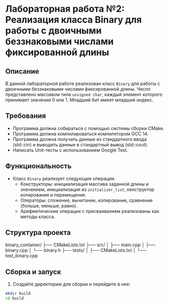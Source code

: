  # Лабораторная работа №2: Реализация класса Binary для работы с двоичными беззнаковыми числами фиксированной длины

## Описание

В данной лабораторной работе реализован класс `Binary` для работы с двоичными беззнаковыми числами фиксированной длины. Число представлено массивом типа `unsigned char`, каждый элемент которого принимает значение 0 или 1. Младший бит имеет младший индекс.

## Требования

- Программа должна собираться с помощью системы сборки CMake.
- Программа должна компилироваться компилятором GCC 14.
- Программа должна получать данные из стандартного ввода (std::cin) и выводить данные в стандартный вывод (std::cout).
- Написать Unit-тесты с использованием Google Test.

## Функциональность

- Класс `Binary` реализует следующие операции:
  - Конструкторы: инициализация массива заданной длины и значением, инициализация из `initializer_list`, конструктор копирования и перемещения.
  - Операторы: сложение, вычитание, копирование, сравнение (больше, меньше, равно).
  - Арифметические операции с присваиванием реализованы как методы класса.

## Структура проекта
binary_container/
├── CMakeLists.txt
├── src/
│   ├── main.cpp
│   ├── binary.cpp
│   └── binary.h
├── tests/
│   ├── CMakeLists.txt
│   └── test_binary.cpp


## Сборка и запуск

1. Создайте директорию для сборки и перейдите в нее:

```sh
mkdir build
cd build
